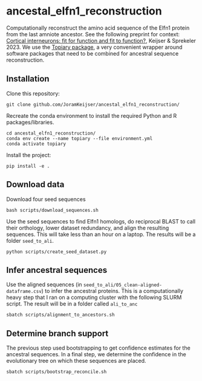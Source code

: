 # ancestal_elfn1_reconstruction
Computationally reconstruct the amino acid sequence of the Elfn1 protein from the last amniote ancestor. See the following preprint for context:
[Cortical interneurons: fit for function and fit to function?](https://doi.org/10.1101/2023.02.23.52967), Keijser & Sprekeler 2023. We use the [Topiary package](https://topiary-asr.readthedocs.io/), a very convenient wrapper around software packages that need to be combined for ancestral sequence reconstruction. 

## Installation

Clone this repository:
```
git clone github.com/JoramKeijser/ancestal_elfn1_reconstruction/
```
Recreate the conda environment to install the required Python and R packages/libraries. 
```
cd ancestal_elfn1_reconstruction/
conda env create --name topiary --file environment.yml
conda activate topiary
```
Install the project:
```
pip install -e .
```

## Download data
Download four seed sequences 
```
bash scripts/download_sequences.sh
```
Use the seed sequences to find Elfn1 homologs, do reciprocal BLAST to call their orthology, lower dataset redundancy, and align the resulting sequences. 
This will take less than an hour on a laptop. The results will be a folder `seed_to_ali`.  
```
python scripts/create_seed_dataset.py
```

## Infer ancestral sequences
Use the aligned sequences (in `seed_to_ali/05_clean-aligned-dataframe.csv`) to infer the ancestral proteins. This is a computationally heavy step that I ran on a computing cluster with the following SLURM script. The result will be in a folder called `ali_to_anc`
```
sbatch scripts/alignment_to_ancestors.sh 
```

## Determine branch support
The previous step used bootstrapping to get confidence estimates for the ancestral sequences. In a final step, we determine the confidence in the evolutionary tree on which these sequences are placed. 
```
sbatch scripts/bootstrap_reconcile.sh 
```


